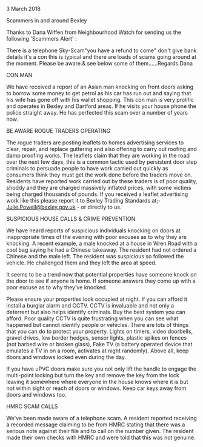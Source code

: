 3 March 2018

Scammers in and around Bexley

Thanks to Dana Wiffen from Neighbourhood Watch for sending us the following 'Scammers Alert' :

There is a telephone Sky-Scam"you have a refund to come" don't give bank details it's a con this is typical and there are loads of scams going around at the moment. Please be aware.& see below some of them......Regards Dana

CON MAN

We have received a report of an Asian man knocking on front doors asking to borrow some money to get petrol as his car has run out and saying that his wife has gone off with his wallet shopping. This con man is very prolific and operates in Bexley and Dartford areas. If he visits your house phone the police straight away. He has perfected this scam over a number of years now.

BE AWARE ROGUE TRADERS OPERATING

The rogue traders are posting leaflets to homes advertising services to clear, repair, and replace guttering and also offering to carry out roofing and damp proofing works. The leaflets claim that they are working in the road over the next few days, this is a common tactic used by persistent door step criminals to persuade people to have work carried out quickly as consumers think they must get the work done before the traders move on. Residents have reported work carried out by these traders is of poor quality, shoddy and they are charged massively inflated prices, with some victims being charged thousands of pounds. If you received a leaflet advertising work like this please report it to Bexley Trading Standards at;- Julie.Powell@bexley.gov.uk - or directly to us.

SUSPICIOUS HOUSE CALLS & CRIME PREVENTION

We have heard reports of suspicious individuals knocking on doors at inappropriate times of the evening with poor excuses as to why they are knocking. A recent example, a male knocked at a house in Wren Road with a cool bag saying he had a Chinese takeaway. The resident had not ordered a Chinese and the male left. The resident was suspicious so followed the vehicle. He challenged them and they left the area at speed.

It seems to be a trend now that potential properties have someone knock on the door to see if anyone is home. If someone answers they come up with a poor excuse as to why they've knocked.

Please ensure your properties look occupied at night. If you can afford it install a burglar alarm and CCTV. CCTV is invaluable and not only a deterrent but also helps identify criminals. Buy the best system you can afford. Poor quality CCTV is quite frustrating when you can see what happened but cannot identify people or vehicles. There are lots of things that you can do to protect your property. Lights on timers, video doorbells, gravel drives, low border hedges, sensor lights, plastic spikes on fences (not barbed wire or broken glass), Fake TV (a battery operated device that emulates a TV in on a room, activates at night randomly). Above all, keep doors and windows locked even during the day.

If you have uPVC doors make sure you not only lift the handle to engage the multi-point locking but turn the key and remove the key from the lock leaving it somewhere where everyone in the house knows where it is but not within sight or reach of doors or windows. Keep car keys away from doors and windows too.

HMRC SCAM CALLS

We've been made aware of a telephone scam. A resident reported receiving a recorded message claiming to be from HMRC stating that there was a serious note against their file and to call on the number given. The resident made their own checks with HMRC and were told that this was not genuine.
